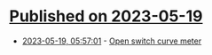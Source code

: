 # [Published on 2023-05-19](index.md)

* [2023-05-19, 05:57:01](https://lobste.rs/s/2xnhtk/open_switch_curve_meter) - [Open switch curve meter](https://github.com/bluepylons/Open-Switch-Curve-Meter)
